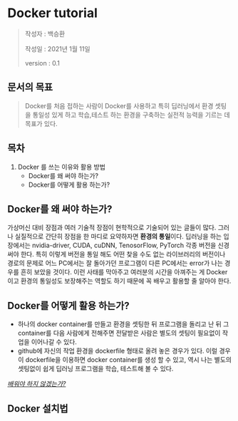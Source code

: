 # Docker tutorial
> 작성자 : 백승환
> 
> 작성일 : 2021년 1월 11일
> 
> version : 0.1

## 문서의 목표
> Docker를 처음 접하는 사람이 Docker를 사용하고
> 특히 딥러닝에서 환경 셋팅을 통일성 있게 하고 학습,테스트 하는
> 환경을 구축하는 실전적 능력을 기르는 데 목표가 있다.

## 목차
1. Docker 를 쓰는 이유와 활용 방법
    * Docker를 왜 써야 하는가?
    * Docker를 어떻게 활용 하는가?

## Docker를 왜 써야 하는가?
가상머신 대비 장점과 여러 기술적 장점이 현학적으로 기술되어 있는
글들이 많다. 그러나 실질적으로 간단히 장점을 한 마디로 요약하자면
**환경의 통일**이다.
딥러닝을 하는 입장에서는 nvidia-driver, CUDA, cuDNN, 
TenosorFlow, PyTorch 각종 버전을 신경 써야 한다. 특히 이렇게
버전을 통일 해도 어떤 찾을 수도 없는 라이브러리의 버전이나 경로의 문제로
어느 PC에서는 잘 돌아가던 프로그램이 다른 PC에서는 error가 나는 경우를
흔히 보았을 것이다. 이런 사태를 막아주고 여러분의 시간을 아껴주는 게
Docker이고 환경의 통일성도 보장해주는 역할도 하기 때문에 꼭
배우고 활용할 줄 알아야 한다.

## Docker를 어떻게 활용 하는가?
+ 하나의 docker container를 만들고 환경을 셋팅한 뒤 프로그램을 돌리고 
   난 뒤 그 container를 다음 사람에게 전해주면 전달받은 사람은 별도의 셋팅이
   필요없이 작업을 이어나갈 수 있다.
+ github에 자신의 작업 환경을 dockerfile 형태로 올려 놓은 경우가 있다.
   이럴 경우 이 dockerfile을 이용하면 docker container를 생성 할 수 있고,
   역시 나는 별도의 셋팅없이 쉽게 딥러닝 프로그램을 학습, 테스트해 볼 수 있다.

<U>*배워야 하지 않겠는가?*</U>

## Docker 설치법
